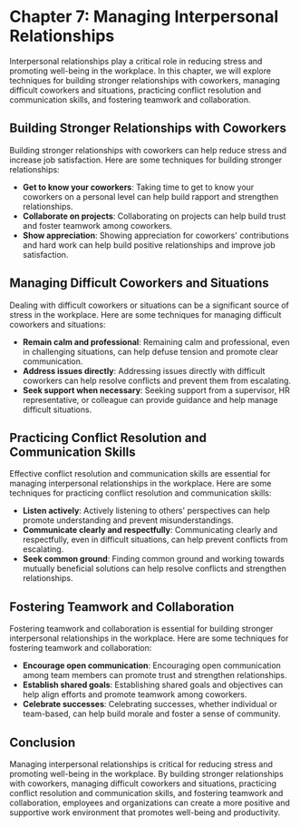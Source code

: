 Chapter 7: Managing Interpersonal Relationships
===============================================

Interpersonal relationships play a critical role in reducing stress and promoting well-being in the workplace. In this chapter, we will explore techniques for building stronger relationships with coworkers, managing difficult coworkers and situations, practicing conflict resolution and communication skills, and fostering teamwork and collaboration.

Building Stronger Relationships with Coworkers
----------------------------------------------

Building stronger relationships with coworkers can help reduce stress and increase job satisfaction. Here are some techniques for building stronger relationships:

* **Get to know your coworkers**: Taking time to get to know your coworkers on a personal level can help build rapport and strengthen relationships.
* **Collaborate on projects**: Collaborating on projects can help build trust and foster teamwork among coworkers.
* **Show appreciation**: Showing appreciation for coworkers' contributions and hard work can help build positive relationships and improve job satisfaction.

Managing Difficult Coworkers and Situations
-------------------------------------------

Dealing with difficult coworkers or situations can be a significant source of stress in the workplace. Here are some techniques for managing difficult coworkers and situations:

* **Remain calm and professional**: Remaining calm and professional, even in challenging situations, can help defuse tension and promote clear communication.
* **Address issues directly**: Addressing issues directly with difficult coworkers can help resolve conflicts and prevent them from escalating.
* **Seek support when necessary**: Seeking support from a supervisor, HR representative, or colleague can provide guidance and help manage difficult situations.

Practicing Conflict Resolution and Communication Skills
-------------------------------------------------------

Effective conflict resolution and communication skills are essential for managing interpersonal relationships in the workplace. Here are some techniques for practicing conflict resolution and communication skills:

* **Listen actively**: Actively listening to others' perspectives can help promote understanding and prevent misunderstandings.
* **Communicate clearly and respectfully**: Communicating clearly and respectfully, even in difficult situations, can help prevent conflicts from escalating.
* **Seek common ground**: Finding common ground and working towards mutually beneficial solutions can help resolve conflicts and strengthen relationships.

Fostering Teamwork and Collaboration
------------------------------------

Fostering teamwork and collaboration is essential for building stronger interpersonal relationships in the workplace. Here are some techniques for fostering teamwork and collaboration:

* **Encourage open communication**: Encouraging open communication among team members can promote trust and strengthen relationships.
* **Establish shared goals**: Establishing shared goals and objectives can help align efforts and promote teamwork among coworkers.
* **Celebrate successes**: Celebrating successes, whether individual or team-based, can help build morale and foster a sense of community.

Conclusion
----------

Managing interpersonal relationships is critical for reducing stress and promoting well-being in the workplace. By building stronger relationships with coworkers, managing difficult coworkers and situations, practicing conflict resolution and communication skills, and fostering teamwork and collaboration, employees and organizations can create a more positive and supportive work environment that promotes well-being and productivity.
